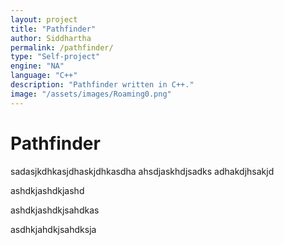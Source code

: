 ```yaml
---
layout: project
title: "Pathfinder"
author: Siddhartha
permalink: /pathfinder/
type: "Self-project"
engine: "NA"
language: "C++"
description: "Pathfinder written in C++."
image: "/assets/images/Roaming0.png"
---
```


# **Pathfinder**

sadasjkdhkasjdhaskjdhkasdha
ahsdjaskhdjsadks
adhakdjhsakjd

ashdkjashdkjashd

ashdkjashdkjsahdkas


asdhkjahdkjsahdksja